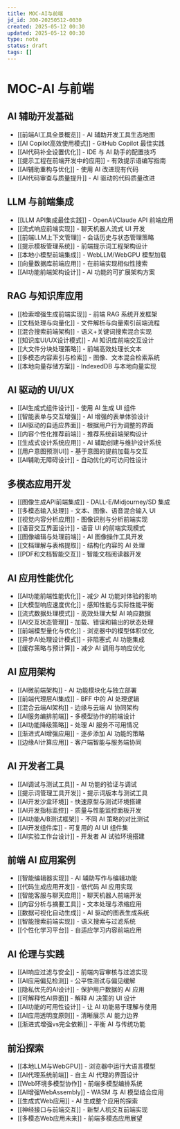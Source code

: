 ```yaml
---
title: MOC-AI与前端
jd_id: J00-20250512-0030
created: 2025-05-12 00:30
updated: 2025-05-12 00:30
type: note
status: draft
tags: []
---
```


# MOC-AI 与前端

## AI 辅助开发基础

- [[前端AI工具全景概览]] - AI 辅助开发工具生态地图
- [[AI Copilot高效使用模式]] - GitHub Copilot 最佳实践
- [[AI代码补全设置优化]] - IDE 与 AI 助手的配置技巧
- [[提示工程在前端开发中的应用]] - 有效提示语编写指南
- [[AI辅助重构与优化]] - 使用 AI 改进现有代码
- [[AI代码审查与质量提升]] - AI 驱动的代码质量改进

## LLM 与前端集成

- [[LLM API集成最佳实践]] - OpenAI/Claude API 前端应用
- [[流式响应前端实现]] - 聊天机器人流式 UI 开发
- [[前端LLM上下文管理]] - 会话历史与状态管理策略
- [[提示模板管理系统]] - 前端提示词工程架构设计
- [[本地小模型前端集成]] - WebLLM/WebGPU 模型加载
- [[向量数据库前端应用]] - 在前端实现相似性搜索
- [[AI功能前端架构设计]] - AI 功能的可扩展架构方案

## RAG 与知识库应用

- [[检索增强生成前端实现]] - 前端 RAG 系统开发框架
- [[文档处理与向量化]] - 文件解析与向量索引前端流程
- [[混合搜索前端架构]] - 语义+关键词搜索混合实现
- [[知识库UI/UX设计模式]] - AI 知识库前端交互设计
- [[大文件分块处理策略]] - 前端高效处理长文本
- [[多模态内容索引与检索]] - 图像、文本混合检索系统
- [[本地向量存储方案]] - IndexedDB 与本地向量实现

## AI 驱动的 UI/UX

- [[AI生成式组件设计]] - 使用 AI 生成 UI 组件
- [[智能表单与交互增强]] - AI 增强的表单体验设计
- [[AI驱动的自适应界面]] - 根据用户行为调整的界面
- [[内容个性化推荐前端]] - 推荐系统前端架构设计
- [[生成式设计系统应用]] - AI 辅助创建与维护设计系统
- [[用户意图预测UI]] - 基于意图的提前加载与交互
- [[AI辅助无障碍设计]] - 自动优化的可访问性设计

## 多模态应用开发

- [[图像生成API前端集成]] - DALL-E/Midjourney/SD 集成
- [[多模态输入处理]] - 文本、图像、语音混合输入 UI
- [[视觉内容分析应用]] - 图像识别与分析前端实现
- [[语音交互界面设计]] - 语音 UI 的前端实现模式
- [[图像编辑与处理前端]] - AI 图像操作工具开发
- [[文档理解与表格提取]] - 结构化内容的 AI 处理
- [[PDF和文档智能交互]] - 智能文档阅读器开发

## AI 应用性能优化

- [[AI功能前端性能优化]] - 减少 AI 功能对体验的影响
- [[大模型响应速度优化]] - 感知性能与实际性能平衡
- [[流式数据处理模式]] - 高效处理大型 AI 响应数据
- [[AI交互状态管理]] - 加载、错误和输出的状态处理
- [[前端模型量化与优化]] - 浏览器中的模型体积优化
- [[异步AI处理设计模式]] - 非阻塞式 AI 功能集成
- [[缓存策略与预计算]] - 减少 AI 调用与响应优化

## AI 应用架构

- [[AI微前端架构]] - AI 功能模块化与独立部署
- [[前端代理层AI集成]] - BFF 中的 AI 处理逻辑
- [[混合云端AI架构]] - 边缘与云端 AI 协同架构
- [[AI服务编排前端]] - 多模型协作的前端设计
- [[AI功能降级策略]] - 处理 AI 服务不可用情况
- [[渐进式AI增强应用]] - 逐步添加 AI 功能的策略
- [[边缘AI计算应用]] - 客户端智能与服务端协同

## AI 开发者工具

- [[AI调试与测试工具]] - AI 功能的验证与调试
- [[提示词管理工具开发]] - 提示词版本与测试工具
- [[AI开发沙盒环境]] - 快速原型与测试环境搭建
- [[AI开发指标监控]] - 质量与性能监控面板开发
- [[AI功能A/B测试框架]] - 不同 AI 策略的对比测试
- [[AI开发组件库]] - 可复用的 AI UI 组件集
- [[AI实验工作台设计]] - 开发者 AI 试验环境搭建

## 前端 AI 应用案例

- [[智能编辑器实现]] - AI 辅助写作与编辑功能
- [[代码生成应用开发]] - 低代码 AI 应用实现
- [[智能客服与聊天应用]] - 聊天机器人前端开发
- [[内容分析与摘要工具]] - 文本处理与浓缩应用
- [[数据可视化自动生成]] - AI 驱动的图表生成系统
- [[智能搜索前端实现]] - 语义搜索与过滤系统
- [[个性化学习平台]] - 自适应学习内容前端应用

## AI 伦理与实践

- [[AI响应过滤与安全]] - 前端内容审核与过滤实现
- [[AI应用偏见检测]] - 公平性测试与偏见缓解
- [[隐私优先的AI设计]] - 保护用户数据的 AI 应用
- [[可解释性AI界面]] - 解释 AI 决策的 UI 设计
- [[AI功能的可用性设计]] - 让 AI 功能易于理解与使用
- [[AI应用透明度原则]] - 清晰展示 AI 能力边界
- [[渐进式增强vs完全依赖]] - 平衡 AI 与传统功能

## 前沿探索

- [[本地LLM与WebGPU]] - 浏览器中运行大语言模型
- [[AI代理系统前端]] - 自主 AI 代理的界面设计
- [[Web环境多模型协作]] - 前端多模型编排系统
- [[AI增强WebAssembly]] - WASM 与 AI 模型结合应用
- [[生成式Web应用]] - AI 生成整个应用的探索
- [[神经接口与前端交互]] - 新型人机交互前端实现
- [[多模态Web应用未来]] - 前端多模态应用展望

